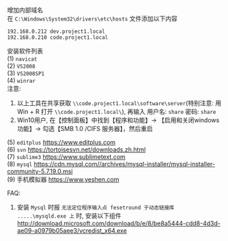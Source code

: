 增加内部域名    
在 `C:\Windows\System32\drivers\etc\hosts` 文件添加以下内容    
```
192.168.0.212 dev.project1.local
192.168.0.210 code.project1.local
```

安装软件列表  
(1) `navicat`  
(2) `VS2008`  
(3) `VS2008SP1`   
(4) `winrar`  
注意:     
1. 以上工具在共享获取 `\\code.project1.local\software\server`(特别注意: 用 Win + R 打开 `\\code.project1.local\`), 再输入 用户名: `share` 密码: `share`     
2. Win10用户, 在【控制面板】中找到【程序和功能】-> 【启用和关闭windows功能】-> 勾选【SMB 1.0 /CIFS 服务器】，然后重启    

(5) `editplus` https://www.editplus.com   
(6) `svn` https://tortoisesvn.net/downloads.zh.html    
(7) `sublime3` https://www.sublimetext.com      
(8) `mysql` https://cdn.mysql.com//archives/mysql-installer/mysql-installer-community-5.7.19.0.msi    
(9) 手机模拟器 https://www.yeshen.com  

FAQ:
1. 安装 `Mysql` 时报 `无法定位程序输入点 fesetround 于动态链接库 .....\mysqld.exe 上` 时, 安装以下组件    
http://download.microsoft.com/download/b/e/8/be8a5444-cdd8-4d3d-ae09-a0979b05aee3/vcredist_x64.exe     
